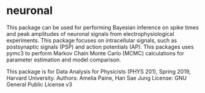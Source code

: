 # neuronal
This package can be used for performing Bayesian inference on spike times and peak amplitudes of neuronal signals from electrophysiological experiments. This package focuses on intracellular signals, such as postsynaptic signals (PSP) and action potentials (AP). This packages uses pymc3 to perform Markov Chain Monte Carlo (MCMC) calculations for parameter estimation and model comparison. 

This package is for Data Analysis for Physicists (PHYS 201), Spring 2019, Harvard University. 
Authors: Amelia Paine, Han Sae Jung
License: GNU General Public License v3
